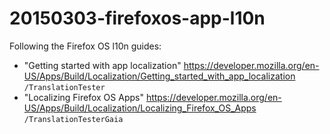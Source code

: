 # 20150303-firefoxos-app-l10n

Following the Firefox OS l10n guides:

- "Getting started with app localization" https://developer.mozilla.org/en-US/Apps/Build/Localization/Getting_started_with_app_localization
    `/TranslationTester`
- "Localizing Firefox OS Apps" https://developer.mozilla.org/en-US/Apps/Build/Localization/Localizing_Firefox_OS_Apps
    `/TranslationTesterGaia`
